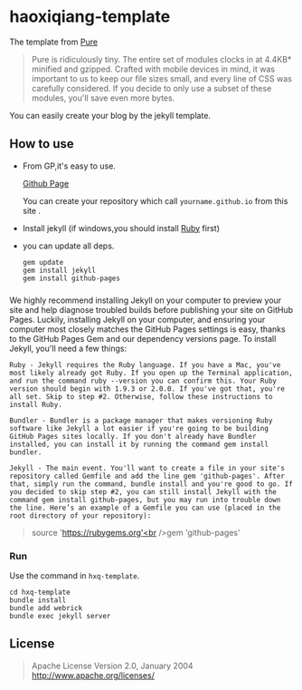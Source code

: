 haoxiqiang-template
===================
The template from [Pure](http://purecss.io/)

> Pure is ridiculously tiny. The entire set of modules clocks in at 4.4KB* minified and gzipped. Crafted with mobile devices in mind, it was important to us to keep our file sizes small, and every line of CSS was carefully considered. If you decide to only use a subset of these modules, you'll save even more bytes.

You can easily create your blog by the jekyll template.

## How to use

* From GP,it's easy to use.

	[Github Page](https://pages.github.com/)

	You can create your repository which call `yourname.github.io` from this site .


* Install jekyll  (if windows,you should install [Ruby](https://www.ruby-lang.org/en/installation/) first)

* you can update all deps.
	```
	gem update
	gem install jekyll
	gem install github-pages
	```

###

We highly recommend installing Jekyll on your computer to preview your site and help diagnose troubled builds before publishing your site on GitHub Pages.
Luckily, installing Jekyll on your computer, and ensuring your computer most closely matches the GitHub Pages settings is easy, thanks to the GitHub Pages Gem and our dependency versions page. To install Jekyll, you'll need a few things:

```
Ruby - Jekyll requires the Ruby language. If you have a Mac, you've most likely already got Ruby. If you open up the Terminal application, and run the command ruby --version you can confirm this. Your Ruby version should begin with 1.9.3 or 2.0.0. If you've got that, you're all set. Skip to step #2. Otherwise, follow these instructions to install Ruby.

Bundler - Bundler is a package manager that makes versioning Ruby software like Jekyll a lot easier if you're going to be building GitHub Pages sites locally. If you don't already have Bundler installed, you can install it by running the command gem install bundler.

Jekyll - The main event. You'll want to create a file in your site's repository called Gemfile and add the line gem 'github-pages'. After that, simply run the command, bundle install and you're good to go. If you decided to skip step #2, you can still install Jekyll with the command gem install github-pages, but you may run into trouble down the line. Here’s an example of a Gemfile you can use (placed in the root directory of your repository):
```

>source 'https://rubygems.org'<br />gem 'github-pages'

	
### Run

Use the command in `hxq-template`.

```
cd hxq-template
bundle install
bundle add webrick
bundle exec jekyll server
```

## License
> Apache License
  Version 2.0, January 2004
  http://www.apache.org/licenses/

